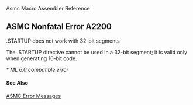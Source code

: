 Asmc Macro Assembler Reference

## ASMC Nonfatal Error A2200

.STARTUP does not work with 32-bit segments

The .STARTUP directive cannot be used in a 32-bit segment; it is valid only when generating 16-bit code.

_* ML 6.0 compatible error_

#### See Also

[ASMC Error Messages](readme.md)